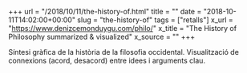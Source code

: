 +++
url = "/2018/10/11/the-history-of.html"
title = ""
date = "2018-10-11T14:02:00+00:00"
slug = "the-history-of"
tags = ["retalls"]
x_url = "https://www.denizcemonduygu.com/philo/"
x_title = "The History of Philosophy summarized & visualized"
x_source = ""
+++


Síntesi gràfica de la història de la filosofia occidental. Visualització de connexions (acord, desacord) entre idees i arguments clau.

